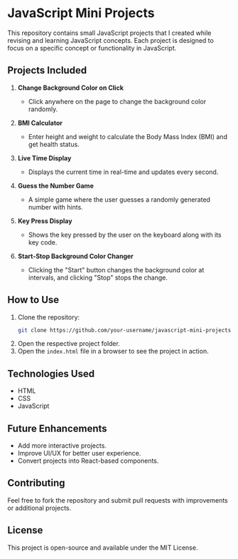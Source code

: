 # JavaScript Mini Projects

This repository contains small JavaScript projects that I created while revising and learning JavaScript concepts. Each project is designed to focus on a specific concept or functionality in JavaScript.

## Projects Included

1. **Change Background Color on Click**  
   - Click anywhere on the page to change the background color randomly.

2. **BMI Calculator**  
   - Enter height and weight to calculate the Body Mass Index (BMI) and get health status.

3. **Live Time Display**  
   - Displays the current time in real-time and updates every second.

4. **Guess the Number Game**  
   - A simple game where the user guesses a randomly generated number with hints.

5. **Key Press Display**  
   - Shows the key pressed by the user on the keyboard along with its key code.

6. **Start-Stop Background Color Changer**  
   - Clicking the "Start" button changes the background color at intervals, and clicking "Stop" stops the change.

## How to Use

1. Clone the repository:
   ```sh
   git clone https://github.com/your-username/javascript-mini-projects.git
   ```
2. Open the respective project folder.
3. Open the `index.html` file in a browser to see the project in action.

## Technologies Used
- HTML
- CSS
- JavaScript

## Future Enhancements
- Add more interactive projects.
- Improve UI/UX for better user experience.
- Convert projects into React-based components.

## Contributing
Feel free to fork the repository and submit pull requests with improvements or additional projects.

## License
This project is open-source and available under the MIT License.
